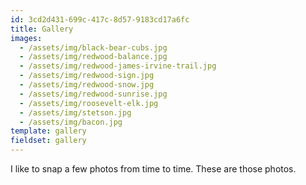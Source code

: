 ```yaml
---
id: 3cd2d431-699c-417c-8d57-9183cd17a6fc
title: Gallery
images:
  - /assets/img/black-bear-cubs.jpg
  - /assets/img/redwood-balance.jpg
  - /assets/img/redwood-james-irvine-trail.jpg
  - /assets/img/redwood-sign.jpg
  - /assets/img/redwood-snow.jpg
  - /assets/img/redwood-sunrise.jpg
  - /assets/img/roosevelt-elk.jpg
  - /assets/img/stetson.jpg
  - /assets/img/bacon.jpg
template: gallery
fieldset: gallery
---
```

I like to snap a few photos from time to time. These are those photos.
